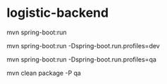 # logistic-backend
mvn spring-boot:run

mvn spring-boot:run -Dspring-boot.run.profiles=dev

mvn spring-boot:run -Dspring-boot.run.profiles=qa

mvn clean package -P qa